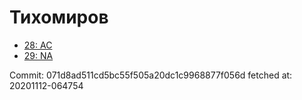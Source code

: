 # Тихомиров
- [28: AC](28.md)
- [29: NA](29.md)

Commit: 071d8ad511cd5bc55f505a20dc1c9968877f056d
 fetched at: 20201112-064754
